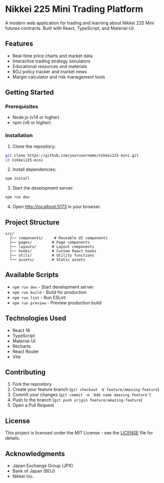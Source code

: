 # Nikkei 225 Mini Trading Platform

A modern web application for trading and learning about Nikkei 225 Mini futures contracts. Built with React, TypeScript, and Material-UI.

## Features

- Real-time price charts and market data
- Interactive trading strategy simulators
- Educational resources and materials
- BOJ policy tracker and market news
- Margin calculator and risk management tools

## Getting Started

### Prerequisites

- Node.js (v14 or higher)
- npm (v6 or higher)

### Installation

1. Clone the repository:
```bash
git clone https://github.com/yourusername/nikkei225-mini.git
cd nikkei225-mini
```

2. Install dependencies:
```bash
npm install
```

3. Start the development server:
```bash
npm run dev
```

4. Open [http://localhost:5173](http://localhost:5173) in your browser.

## Project Structure

```
src/
  ├── components/     # Reusable UI components
  ├── pages/         # Page components
  ├── layouts/       # Layout components
  ├── hooks/         # Custom React hooks
  ├── utils/         # Utility functions
  └── assets/        # Static assets
```

## Available Scripts

- `npm run dev` - Start development server
- `npm run build` - Build for production
- `npm run lint` - Run ESLint
- `npm run preview` - Preview production build

## Technologies Used

- React 18
- TypeScript
- Material-UI
- Recharts
- React Router
- Vite

## Contributing

1. Fork the repository
2. Create your feature branch (`git checkout -b feature/amazing-feature`)
3. Commit your changes (`git commit -m 'Add some amazing feature'`)
4. Push to the branch (`git push origin feature/amazing-feature`)
5. Open a Pull Request

## License

This project is licensed under the MIT License - see the [LICENSE](LICENSE) file for details.

## Acknowledgments

- Japan Exchange Group (JPX)
- Bank of Japan (BOJ)
- Nikkei Inc. 